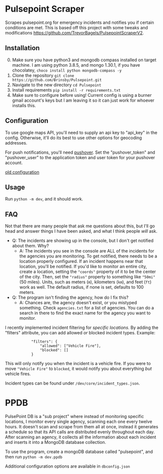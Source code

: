 # Pulsepoint Scraper
Scrapes pulsepoint.org for emergency incidents and notifies you if certain conditions are met. This is based off this project with some tweaks and modifications https://github.com/TrevorBagels/PulsepointScraperV2. 



## Installation
0. Make sure you have python3 and mongodb compass installed on target machine. I am using python 3.8.5, and mongo 1.30.1, if you have chocolatey, `choco install python mongodb-compass -y`
1. Clone the repository `git clone https://github.com/Brinsby/Pulsepoint.git`
2. Navigate to the new directory `cd Pulsepoint`
3. Install requirements `pip install -r requirements.txt`
4. Make sure to configure before using! Current config is using a burner gmail account's keys but I am leaving it so it can just work for whoever installs this. 


## Configuration

To use google maps API, you'll need to supply an api key to "api_key" in the config. Otherwise, it'll do its best to use other options for geocoding addresses. 

For push notifications, you'll need [pushover](https://pushover.net/). Set the "pushover_token" and "pushover_user" to the application token and user token for your pushover account.


[old configuration](https://github.com/TrevorBagels/PulsepointScraper/wiki/Configuration)

## Usage
Run `python -m dev`, and it should work.


## FAQ

Not that there are many people that ask me questions about this, but I'll go head and answer things I have been asked, and what I think people *will* ask.

* Q: The incidents are showing up in the console, but I don't get notified about them. Why?
  * A: The incidents you see in the console are ALL of the incidents for the agencies you are monitoring. To get notified, there needs to be a location properly configured. If an incident happens near that location, you'll be notified. If you'd like to monitor an entire city, create a location, setting the `"coords"` property of it to be the center of the city. Then, set the `"radius"` property to something like `"50mi"` (50 miles). Units, such as meters (`m`), kilometers (`km`), and feet (`ft`) work as well. The default radius, if none is set, defaults to 100 meters.
* Q: The program isn't finding the agency, how do I fix this?
  * A: Chances are, the agency doesn't exist, or you mistyped something. Check `agencies.txt` for a list of agencies. You can do a search in there to find the exact name for the agency you want to monitor.

I recently implemented incident filtering for *specific locations*. By adding the "filters" attribute, you can add allowed *or* blocked incident types. Example:
```
            "filters": {
                "allowed": ["Vehicle Fire"],
                "blocked": []
            }
```   
This will only notify you when the incident is a vehicle fire. If you were to move `"Vehicle Fire"` to `blocked`, it would notify you about everything *but* vehicle fires. 

Incident types can be found under `/dev/core/incident_types.json`.


# PPDB

PulsePoint DB is a "sub project" where instead of monitoring specific locations, I monitor every single agency, scanning each one every twelve hours. It doesn't scan and scrape from them all at once, instead it generates a schedule so that its API calls are distributed evenly throughout each day. After scanning an agency, it collects all the information about each incident and inserts it into a MongoDB database collection. 

To use the program, create a mongoDB database called "pulsepoint", and then run 
`python -m dev.ppdb`

Additional configuration options are available in `dbconfig.json`